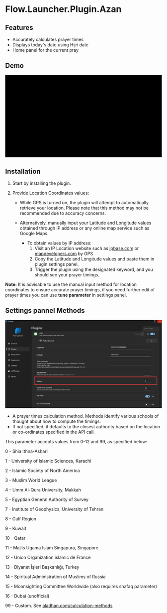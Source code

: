 # Flow.Launcher.Plugin.Azan

## Features
- Accurately calculates prayer times
- Displays today's date using Hijri date
- Home panel for the current pray
## Demo

![Demo](assets/demo.gif)

## Installation

1. Start by installing the plugin.

2. Provide Location Coordinates values:

   - While GPS is turned on, the plugin will attempt to automatically retrieve your location.
     Please note that this method may not be recommended due to accuracy concerns.

   - Alternatively, manually input your Latitude and Longitude values obtained through IP address or any online map service such as Google Maps.
   
      - To obtain values by IP address:
         1. Visit an IP Location website such as [ipbase.com](https://ipbase.com/) or [mapdevelopers.com](https://www.mapdevelopers.com/what-is-my-address.php) by GPS
         2. Copy the Latitude and Longitude values and paste them in plugin settings panel.
         3. Trigger the plugin using the designated keyword, and you should see your prayer timings.

**Note:** It is advisable to use the manual input method for location coordinates to ensure accurate prayer timings, if you need further edit of prayer times you can use **tune parameter** in settings panel.

## Settings pannel Methods

![Method](assets/methods.png)

- A prayer times calculation method. Methods identify various schools of thought about how to compute the timings.
- If not specified, it defaults to the closest authority based on the location or co-ordinates specified in the API call.

This parameter accepts values from 0-12 and 99, as specified below:
  
0 - Shia Ithna-Ashari  

1 - University of Islamic Sciences, Karachi

2 - Islamic Society of North America

3 - Muslim World League

4 - Umm Al-Qura University, Makkah

5 - Egyptian General Authority of Survey

7 - Institute of Geophysics, University of Tehran

8 - Gulf Region

9 - Kuwait

10 - Qatar

11 - Majlis Ugama Islam Singapura, Singapore

12 - Union Organization islamic de France

13 - Diyanet İşleri Başkanlığı, Turkey

14 - Spiritual Administration of Muslims of Russia

15 - Moonsighting Committee Worldwide (also requires shafaq parameter)

16 - Dubai (unofficial)

99 - Custom.
See [aladhan.com/calculation-methods](https://aladhan.com/calculation-methods)

